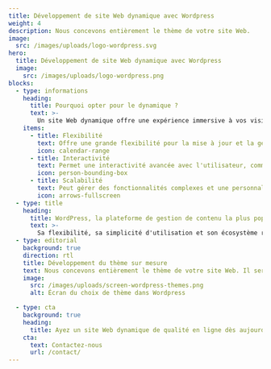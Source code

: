 ```yaml
---
title: Développement de site Web dynamique avec Wordpress
weight: 4
description: Nous concevons entièrement le thème de votre site Web.
image:
  src: /images/uploads/logo-wordpress.svg
hero:
  title: Développement de site Web dynamique avec Wordpress
  image:
    src: /images/uploads/logo-wordpress.png
blocks:
  - type: informations
    heading:
      title: Pourquoi opter pour le dynamique ?
      text: >-
        Un site Web dynamique offre une expérience immersive à vos visiteurs. Il peut afficher des informations en temps réel, interagir avec les utilisateurs, personnaliser le contenu en fonction de leurs préférences, et bien plus encore. Cela signifie une meilleure rétention des visiteurs et une relation plus étroite avec votre public.
    items:
      - title: Flexibilité
        text: Offre une grande flexibilité pour la mise à jour et la gestion de contenu en temps réel.
        icon: calendar-range
      - title: Interactivité
        text: Permet une interactivité avancée avec l'utilisateur, comme les formulaires complexes, les sections de commentaires, et les tableaux de bord personnalisés.
        icon: person-bounding-box
      - title: Scalabilité
        text: Peut gérer des fonctionnalités complexes et une personnalisation en fonction de l'utilisateur, mais nécessite des ressources serveur plus importantes.
        icon: arrows-fullscreen
  - type: title
    heading:
      title: WordPress, la plateforme de gestion de contenu la plus populaire au monde
      text: >-
        Sa flexibilité, sa simplicité d'utilisation et son écosystème riche en font le choix idéal pour un site Web dynamique. Avec une variété de plugins et de thèmes, nous pouvons personnaliser votre site Web pour répondre à vos besoins spécifiques.
  - type: editorial
    background: true
    direction: rtl
    title: Développement du thème sur mesure
    text: Nous concevons entièrement le thème de votre site Web. Il sera compatible avec toutes extentions et conforme aux bonnes pratiques Wordpress. Notre thème sur mesure est optimisé pour une vitesse de chargement rapide et une expérience fluide.
    image:
      src: /images/uploads/screen-wordpress-themes.png
      alt: Écran du choix de thème dans Wordpress

  - type: cta
    background: true
    heading:
      title: Ayez un site Web dynamique de qualité en ligne dès aujourd’hui
    cta:
      text: Contactez-nous
      url: /contact/
---
```

